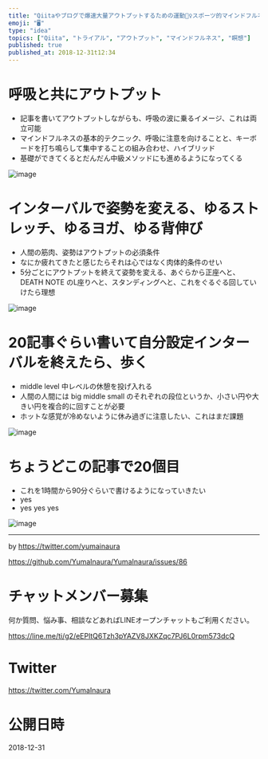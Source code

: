 ```yaml
---
title: "Qiitaやブログで爆速大量アウトプットするための運動🏃‍♀️スポーツ的マインドフルネス技法🧘"
emoji: "🖥"
type: "idea"
topics: ["Qiita", "トライアル", "アウトプット", "マインドフルネス", "瞑想"]
published: true
published_at: 2018-12-31t12:34
---
```


# 呼吸と共にアウトプット

- 記事を書いてアウトプットしながらも、呼吸の波に乗るイメージ、これは両立可能
- マインドフルネスの基本的テクニック、呼吸に注意を向けることと、キーボードを打ち鳴らして集中することの組み合わせ、ハイブリッド
- 基礎ができてくるとだんだん中級メソッドにも進めるようになってくる

![image](https://user-images.githubusercontent.com/13635059/50554075-73287f00-0cf7-11e9-8c07-12934c78fdc4.png)

# インターバルで姿勢を変える、ゆるストレッチ、ゆるヨガ、ゆる背伸び

- 人間の筋肉、姿勢はアウトプットの必須条件
- なにか疲れてきたと感じたらそれは心ではなく肉体的条件のせい
- 5分ごとにアウトプットを終えて姿勢を変える、あぐらから正座へと、DEATH NOTE のL座りへと、スタンディングへと、これをぐるぐる回していけたら理想

![image](https://user-images.githubusercontent.com/13635059/50554108-f6e26b80-0cf7-11e9-925a-8ccb49763148.png)

# 20記事ぐらい書いて自分設定インターバルを終えたら、歩く

- middle level 中レベルの休憩を投げ入れる
- 人間の人間には big middle small のそれぞれの段位というか、小さい円や大きい円を複合的に回すことが必要
- ホットな感覚が冷めないように休み過ぎに注意したい、これはまだ課題

![image](https://user-images.githubusercontent.com/13635059/50554104-e8944f80-0cf7-11e9-87dc-8c8b1affedec.png)

# ちょうどこの記事で20個目

- これを1時間から90分ぐらいで書けるようになっていきたい
- yes
- yes yes yes

![image](https://user-images.githubusercontent.com/13635059/50554116-17aac100-0cf8-11e9-9afc-ea401798f4f3.png)

---

by https://twitter.com/yumainaura


https://github.com/YumaInaura/YumaInaura/issues/86








<!-- Update From Qiita API -->

# チャットメンバー募集


何か質問、悩み事、相談などあればLINEオープンチャットもご利用ください。

https://line.me/ti/g2/eEPltQ6Tzh3pYAZV8JXKZqc7PJ6L0rpm573dcQ





# Twitter


https://twitter.com/YumaInaura


<!-- Update From Qiita API -->



# 公開日時

2018-12-31
